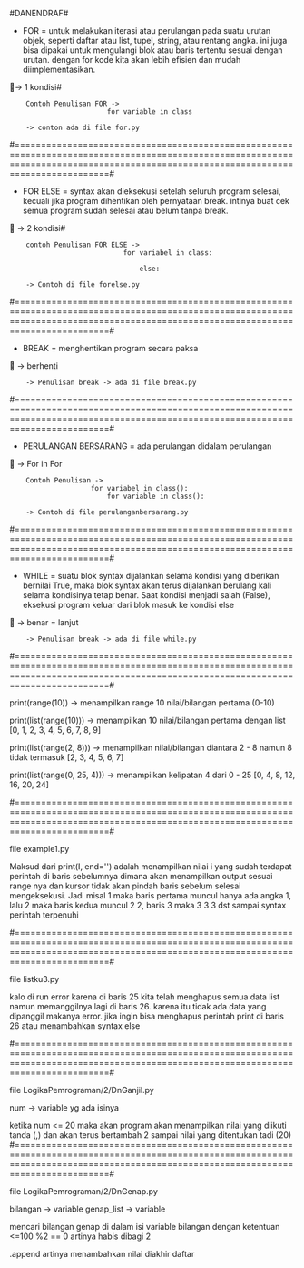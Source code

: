#DANENDRAF#

- FOR =  untuk melakukan iterasi atau perulangan pada suatu urutan objek, seperti daftar atau list, tupel, string, atau rentang angka. ini juga bisa dipakai untuk mengulangi blok atau baris tertentu sesuai dengan urutan. dengan for kode kita akan lebih efisien dan mudah diimplementasikan. 

🔑-> 1 kondisi#

        Contoh Penulisan FOR -> 
                            for variable in class 

        -> conton ada di file for.py

#====================================================================================================================================================================================#

- FOR ELSE = syntax akan dieksekusi setelah seluruh program selesai, kecuali jika program dihentikan oleh pernyataan break. intinya buat cek semua program sudah selesai atau belum tanpa break.

🔑 -> 2 kondisi#

        contoh Penulisan FOR ELSE ->
                                for variabel in class:

                                    else: 

        -> Contoh di file forelse.py

#====================================================================================================================================================================================#

- BREAK =  menghentikan program secara paksa

🔑 -> berhenti

        -> Penulisan break -> ada di file break.py

#====================================================================================================================================================================================#

- PERULANGAN BERSARANG = ada perulangan didalam perulangan

🔑 -> For in For

        Contoh Penulisan -> 
                        for variabel in class():
                            for variable in class():

        -> Contoh di file perulanganbersarang.py

#====================================================================================================================================================================================#

 - WHILE =  suatu blok syntax dijalankan selama kondisi yang diberikan bernilai True, maka blok syntax akan terus dijalankan berulang kali selama kondisinya tetap benar. Saat kondisi menjadi salah (False), eksekusi program keluar dari blok masuk ke kondisi else

 🔑 -> benar = lanjut

        -> Penulisan break -> ada di file while.py

#====================================================================================================================================================================================#

print(range(10)) -> menampilkan range 10 nilai/bilangan pertama (0-10)

print(list(range(10))) -> menampilkan 10 nilai/bilangan pertama dengan list [0, 1, 2, 3, 4, 5, 6, 7, 8, 9]

print(list(range(2, 8))) -> menampilkan nilai/bilangan diantara 2 - 8 namun 8 tidak termasuk [2, 3, 4, 5, 6, 7]

print(list(range(0, 25, 4))) -> menampilkan kelipatan 4 dari 0 - 25 [0, 4, 8, 12, 16, 20, 24]


#====================================================================================================================================================================================#

file example1.py

Maksud dari print(I, end='') adalah menampilkan nilai i yang sudah terdapat perintah di baris sebelumnya dimana akan menampilkan output sesuai range nya dan kursor tidak akan pindah baris sebelum selesai mengeksekusi. Jadi misal 1 maka baris pertama muncul hanya ada angka 1, lalu 2 maka baris kedua muncul 2 2, baris 3 maka 3 3 3 dst sampai syntax perintah terpenuhi

#====================================================================================================================================================================================#

file listku3.py

kalo di run error karena di baris 25 kita telah menghapus semua data list namun memanggilnya lagi di baris 26. karena itu tidak ada data yang dipanggil makanya error. jika ingin bisa menghapus perintah print di baris 26 atau menambahkan syntax else

#====================================================================================================================================================================================#

file LogikaPemrograman/2/DnGanjil.py

num -> variable yg ada isinya

ketika num <= 20 maka akan program akan menampilkan nilai yang diikuti tanda (,) dan akan terus bertambah 2 sampai nilai yang ditentukan tadi (20)
#====================================================================================================================================================================================#

file LogikaPemrograman/2/DnGenap.py

bilangan -> variable
genap_list -> variable

mencari bilangan genap di dalam isi variable bilangan dengan ketentuan <=100 
%2 == 0 artinya habis dibagi 2 

.append artinya menambahkan nilai diakhir daftar


